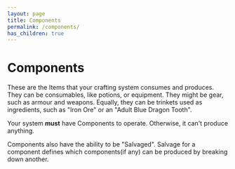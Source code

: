 ```yaml
---
layout: page
title: Components
permalink: /components/
has_children: true
---
```


# Components

These are the Items that your crafting system consumes and produces. 
They can be consumables, like potions, or equipment.
They might be gear, such as armour and weapons. 
Equally, they can be trinkets used as ingredients, such as "Iron Ore" or an "Adult Blue Dragon Tooth".

Your system **must** have Components to operate.
Otherwise, it can't produce anything.

Components also have the ability to be "Salvaged".
Salvage for a component defines which components(if any) can be produced by breaking down another.